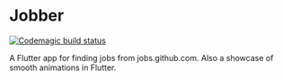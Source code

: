 # Jobber

[![Codemagic build status](https://api.codemagic.io/apps/5d08f04637a0955edb7f843a/5d08f04637a0955edb7f8439/status_badge.svg)](https://codemagic.io/apps/5d08f04637a0955edb7f843a/5d08f04637a0955edb7f8439/latest_build)

A Flutter app for finding jobs from jobs.github.com. Also a showcase of smooth animations in Flutter.